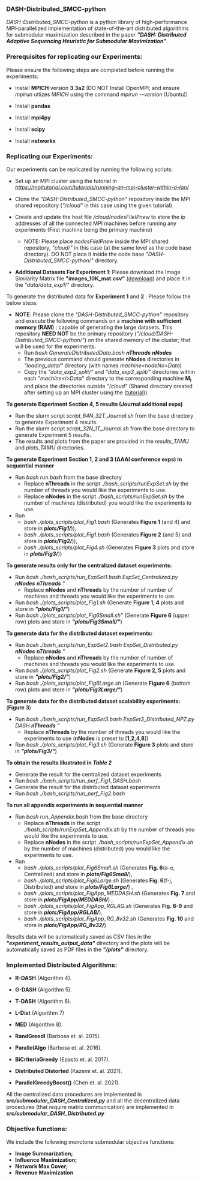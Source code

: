 ### DASH-Distributed_SMCC-python ###
*DASH-Distributed_SMCC-python* is a python library of high-performance MPI-parallelized implementation of state-of-the-art  distributed algorithms for submodular maximization described in the paper ***"DASH: Distributed Adaptive Sequencing Heuristic for Submodular Maximization"***. 



### Prerequisites for replicating our Experiments: ###
Please ensure the following steps are completed before running the experiments:

- Install **MPICH** version **3.3a2** (DO NOT Install OpenMPI; and ensure *mpirun* utlizes *MPICH* using the command *mpirun --version* (Ubuntu))   

- Install **pandas**

- Install **mpi4py** 

- Install **scipy**
      
- Install **networkx**


### Replicating our Experiments: ###

Our experiments can be replicated by running the following scripts:
-  Set up an MPI cluster using the tutorial in *https://mpitutorial.com/tutorials/running-an-mpi-cluster-within-a-lan/*
- Clone the *"DASH-Distributed_SMCC-python"* repository inside the MPI shared repository  (*"/cloud"* in this case using the given tutorial)
-  Create and update the host file */cloud/nodesFileIPnew* to store the ip addresses of all the connected MPI machines before running any experiments (First machine being the primary machine)
     - NOTE: Please place *nodesFileIPnew* inside the MPI shared repository, *"cloud/"* in this case (at the same level as the code base directory).  DO NOT place it inside the code base *"DASH-Distributed_SMCC-python/"* directory.

- **Additional Datasets For Experiment 1**: Please download the Image Similarity Matrix file **"images_10K_mat.csv"** ([download](https://drive.google.com/file/d/1s9PzUhV-C5dW8iL4tZPVjSRX4PBhrsiJ/view?usp=sharing)) and place it in the *"data/data_exp1/"*  directory. 

To generate the distributed data for **Experiment 1** and **2** : Please follow the below steps:
- **NOTE**: Please clone the *"DASH-Distributed_SMCC-python"* repository and execute the following commands on a **machine with sufficient memory (RAM)** ; capable of generating the large datasets. This repository **NEED NOT** be the primary repository (*"/cloud/DASH-Distributed_SMCC-python/"*) on the shared memory of the cluster; that will be used for the experiments.
   - Run *bash GenerateDistributedData.bash **nThreads** **nNodes*** 
   - The previous command should generate **nNodes** directories in *"loading_data/"* directory (with names *machine\<nodeNo\>Data*)
   - Copy the *"data_exp2_split/"* and *"data_exp3_split/"* directories within each *"machine\<i\>Data"* directory to the corresponding machine **M<sub>i</sub>** and place the directories outside *"/cloud"* (Shared directory created after setting up an MPI cluster using the ([tutorial](https://mpitutorial.com/tutorials/running-an-mpi-cluster-within-a-lan/))).


 **To generate Experiment Section 4, 5 results (Journal additional exps)**
   -  Run the slurm script *script_64N_32T_Journal.sh* from the base directory to generate Experiment 4 results.
   -  Run the slurm script *script_32N_1T_Journal.sh* from the base directory to generate Experiment 5 results.
   - The results and plots from the paper are provided in the *results_TAMU* and *plots_TAMU* directories.

 **To generate Experiment Section 1, 2 and 3 (AAAI conference exps) in sequential manner**
   -  Run *bash run.bash* from the base directory
      -  Replace **nThreads** in the script *./bash_scripts/runExpSet.sh* by the number of threads you would like the experiments to use.
      -  Replace **nNodes** in the script *./bash_scripts/runExpSet.sh* by the number of machines (distributed) you would like the experiments to use.
   -  Run 
      - *bash  ./plots_scripts/plot_Fig1.bash* (Generates **Figure 1** (and 4) and store in ***plots/Fig1/***)), 
      - *bash  ./plots_scripts/plot_Fig1.bash* (Generates **Figure 2** (and 5) and store in ***plots/Fig2/***)), 
      - *bash  ./plots_scripts/plot_Fig4.sh* (Generates **Figure 3** plots and store in ***plots/Fig3/***))

 **To generate results only for the centralized dataset experiments:** 
   -  Run *bash  ./bash_scripts/run_ExpSet1.bash ExpSet_Centralized.py **nNodes** **nThreads** "*
      -  Replace **nNodes** and **nThreads** by the number of number of machines and threads you would like the experiments to use.  
   -  Run *bash  ./plots_scripts/plot_Fig1.sh* (Generate **Figure 1, 4** plots and store in ***"plots/Fig1/"***)
   -  Run *bash  ./plots_scripts/plot_Fig6Small.sh"* (Generate **Figure 6** (upper row) plots and store in ***"plots/Fig3Small/"***)
 
 **To generate data for the distributed dataset experiments:**
   -  Run *bash  ./bash_scripts/run_ExpSet2.bash ExpSet_Distributed.py **nNodes** **nThreads** "*
      -  Replace **nNodes** and **nThreads** by the number of number of machines and threads you would like the experiments to use.  
   -  Run *bash  ./plots_scripts/plot_Fig2.sh* (Generate **Figure 2, 5** plots and store in ***"plots/Fig2/"***)
   -  Run *bash  ./plots_scripts/plot_Fig6Large.sh* (Generate **Figure 6** (bottom row) plots and store in ***"plots/Fig3Large/"***)

 **To generate data for the distributed dataset scalability experiments:** (**Figure 3**)
   -  Run *bash  ./bash_scripts/run_ExpSet3.bash ExpSet3_Distributed_NPZ.py DASH **nThreads** "*
      -  Replace **nThreads** by the number of threads you would like the experiments to use (**nNodes** is preset to [**1,2,4,8**])
   -  Run *bash  ./plots_scripts/plot_Fig3.sh* (Generate **Figure 3** plots and store in ***"plots/Fig3/"***)

 **To obtain the results illustrated in *Table 2***
   - Generate the result for the centralized dataset experiments 
   - Run *bash  ./bash_scripts/run_perf_Fig1_DASH.bash*
   - Generate the result for the distributed dataset experiments
   - Run *bash  ./bash_scripts/run_perf_Fig2.bash*

**To run all appendix experiments in sequential manner**
   -  Run *bash run_Appendix.bash* from the base directory
      -  Replace **nThreads** in the script *./bash_scripts/runExpSet_Appendix.sh* by the number of threads you would like the experiments to use.
      -  Replace **nNodes** in the script *./bash_scripts/runExpSet_Appendix.sh* by the number of machines (distributed) you would like the experiments to use.
   -  Run 
      - *bash  ./plots_scripts/plot_Fig6Small.sh* (Generates **Fig. 6**(a-e, Centralized) and store in ***plots/Fig6Small/***), 
      - *bash  ./plots_scripts/plot_Fig6Large.sh* (Generates **Fig. 6**(f-j, Distributed) and store in ***plots/Fig6Large/***) , 
      - *bash  ./plots_scripts/plot_FigApp_MEDDASH.sh* (Generates **Fig. 7** and store in ***plots/FigApp/MEDDASH/***) ,
      - *bash  ./plots_scripts/plot_FigApp_RGLAG.sh* (Generates **Fig. 8-9** and store in ***plots/FigApp/RGLAB/***), 
      - *bash  ./plots_scripts/plot_FigApp_RG_8v32.sh* (Generates **Fig. 10** and store in ***plots/FigApp/RG_8v32/***)
 <!-- **To obtain the results illustrated in *Table 3***
   - Generate the result for the centralized dataset experiments 
   - Run *bash  ./bash_scripts/run_perf_Fig3.bash* -->


 Results data will be automatically saved as CSV files in the ***"experiment_results_output_data"*** directory and the plots will be automatically saved as PDF files in the ***"/plots"*** directory.


### Implemented Distributed Algorithms: ###

<!-- ### Submodular Maximization Algorithms from "DASH: Distributed Adaptive Sequencing Heuristic for Submodular Maximization": ### -->

- **R-DASH** (Algorithm 4).

- **G-DASH** (Algorithm 5).

- **T-DASH** (Algorithm 6).

- **L-Dist** (Algorithm 7)

- **MED** (Algorithm 8).

- **RandGreedI** (Barbosa et. al. 2015).

- **ParallelAlgo** (Barbosa et. al. 2016).

- **BiCriteriaGreedy** (Epasto et. al. 2017).

- **Distributed Distorted** (Kazemi et. al. 2021).

- **ParallelGreedyBoost()** (Chen et. al. 2021).

 All the centralized data procedures are implemented in ***src/submodular_DASH_Centralized.py*** and all the decentralized data procedures (that require matrix communication) are implemented in ***src/submodular_DASH_Distributed.py***


### Objective functions: ###
We include the following monotone submodular objective functions:
- **Image Summarization;** 
- **Influence Maximization;**
- **Network Max Cover;**
- **Revenue Maximization**




